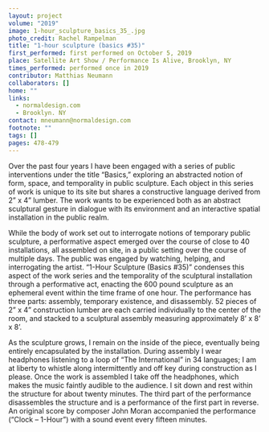 ```yaml
---
layout: project
volume: "2019"
image: 1-hour_sculpture_basics_35_.jpg
photo_credit: Rachel Rampelman
title: "1-hour sculpture (basics #35)"
first_performed: first performed on October 5, 2019
place: Satellite Art Show / Performance Is Alive, Brooklyn, NY
times_performed: performed once in 2019
contributor: Matthias Neumann
collaborators: []
home: ""
links:
  - normaldesign.com
  - Brooklyn. NY
contact: mneumann@normaldesign.com
footnote: ""
tags: []
pages: 478-479
---
```


Over the past four years I have been engaged with a series of public interventions under the title “Basics,” exploring an abstracted notion of form, space, and temporality in public sculpture. Each object in this series of work is unique to its site but shares a constructive language derived from 2” x 4” lumber. The work wants to be experienced both as an abstract sculptural gesture in dialogue with its environment and an interactive spatial installation in the public realm.

While the body of work set out to interrogate notions of temporary public sculpture, a performative aspect emerged over the course of close to 40 installations, all assembled on site, in a public setting over the course of multiple days. The public was engaged by watching, helping, and interrogating the artist. “1-Hour Sculpture (Basics #35)” condenses this aspect of the work series and the temporality of the sculptural installation through a performative act, enacting the 600 pound sculpture as an ephemeral event within the time frame of one hour. The performance has three parts: assembly, temporary existence, and disassembly. 52 pieces of 2” x 4” construction lumber are each carried individually to the center of the room, and stacked to a sculptural assembly measuring approximately 8’ x 8’ x 8’.

As the sculpture grows, I remain on the inside of the piece, eventually being entirely encapsulated by the installation. During assembly I wear headphones listening to a loop of “The International” in 34 languages; I am at liberty to whistle along intermittently and off key during construction as I please. Once the work is assembled I take off the headphones, which makes the music faintly audible to the audience. I sit down and rest within the structure for about twenty minutes. The third part of the performance disassembles the structure and is a performance of the first part in reverse. An original score by composer John Moran accompanied the performance (“Clock – 1-Hour”) with a sound event every fifteen minutes.
